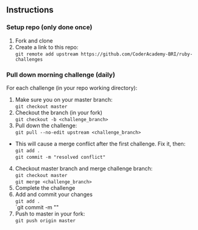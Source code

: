 ## Instructions

### Setup repo (only done once)
1. Fork and clone
2. Create a link to this repo: <br/>
   `git remote add upstream https://github.com/CoderAcademy-BRI/ruby-challenges`

### Pull down morning challenge (daily)
For each challenge (in your repo working directory):
1. Make sure you on your master branch:<br/>
   `git checkout master`
2. Checkout the branch (in your fork)<br/>
`git checkout -b <challenge_branch>`
3. Pull down the challenge: <br/>
`git pull --no-edit upstream <challenge_branch>`
* This will cause a merge conflict after the first challenge. Fix it, then:<br/>
    `git add .`<br/>
    `git commit -m "resolved conflict"`
4. Checkout master branch and merge challenge branch:<br/>
`git checkout master`<br/> 
`git merge <challenge_branch>`
5. Complete the challenge
6. Add and commit your changes<br/>
`git add .` <br/>
`git commit -m "<insert commit message>"
7. Push to master in your fork:<br/>
`git push origin master`
